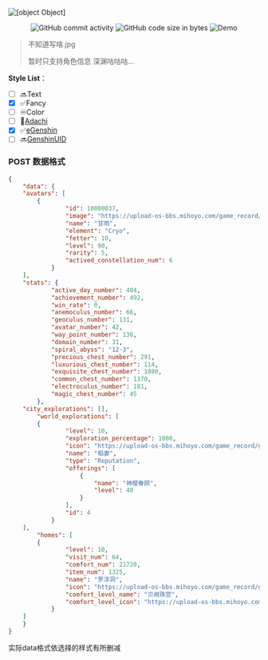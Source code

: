 ![[object Object]](https://socialify.git.ci/Genshin-bots/ImageGenerateServer/image?description=1&font=KoHo&logo=https%3A%2F%2Fyuanshen.minigg.cn%2Fstatic%2Flogo.png&owner=1&pattern=Circuit%20Board&theme=Light)

<div align="center"><img alt="GitHub commit activity" src="https://img.shields.io/github/commit-activity/w/Genshin-bots/ImageGenerateServer?style=for-the-badge"> <img alt="GitHub code size in bytes" src="https://img.shields.io/github/languages/code-size/Genshin-bots/ImageGenerateServer?color=orange&style=for-the-badge"> <img alt="Demo" src="https://img.shields.io/static/v1?label=Demo&message=MiniGG&color=critical&style=for-the-badge"></div>

> 不知道写啥.jpg
>
> 暂时只支持角色信息 深渊咕咕咕...



**Style List**：

- [ ] 🔜Text
- [x] ✅Fancy
- [ ] ♾️Color
- [ ] 💠[Adachi](https://github.com/Arondight/Adachi-BOT)
- [x] ✅[eGenshin](https://github.com/pcrbot/erinilis-modules/tree/master/egenshin)
- [ ] 🔜[GenshinUID](https://github.com/KimigaiiWuyi/GenshinUID)

### POST 数据格式

```json
{
    "data": {
	"avatars": [
	    {
                "id": 10000037,
                "image": "https://upload-os-bbs.mihoyo.com/game_record/genshin/character_icon/UI_AvatarIcon_Ganyu.png",
                "name": "甘雨",
                "element": "Cryo",
                "fetter": 10,
                "level": 90,
                "rarity": 5,
                "actived_constellation_num": 6
            }
	],
	"stats": {
            "active_day_number": 404,
            "achievement_number": 492,
            "win_rate": 0,
            "anemoculus_number": 66,
            "geoculus_number": 131,
            "avatar_number": 42,
            "way_point_number": 136,
            "domain_number": 31,
            "spiral_abyss": "12-3",
            "precious_chest_number": 291,
            "luxurious_chest_number": 114,
            "exquisite_chest_number": 1080,
            "common_chest_number": 1370,
            "electroculus_number": 181,
            "magic_chest_number": 45
        },
	"city_explorations": [],
        "world_explorations": [
	    {
                "level": 10,
                "exploration_percentage": 1000,
                "icon": "https://upload-os-bbs.mihoyo.com/game_record/genshin/city_icon/UI_ChapterIcon_Daoqi.png",
                "name": "稻妻",
                "type": "Reputation",
                "offerings": [
                    {
                        "name": "神樱眷顾",
                        "level": 40
                    }
                ],
                "id": 4
            }
	],
        "homes": [
	    {
                "level": 10,
                "visit_num": 64,
                "comfort_num": 21720,
                "item_num": 1325,
                "name": "罗浮洞",
                "icon": "https://upload-os-bbs.mihoyo.com/game_record/genshin/home/UI_HomeworldModule_2_Pic.png",
                "comfort_level_name": "贝阙珠宫",
                "comfort_level_icon": "https://upload-os-bbs.mihoyo.com/game_record/genshin/home/UI_Homeworld_Comfort_10.png"
            }
	]
    }
}
```
实际data格式依选择的样式有所删减
